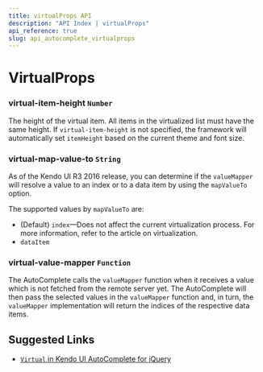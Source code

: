 ```yaml
---
title: virtualProps API
description: "API Index | virtualProps"
api_reference: true
slug: api_autocomplete_virtualprops
---
```


# VirtualProps

### virtual-item-height `Number`

The height of the virtual item. All items in the virtualized list must have the same height. If `virtual-item-height` is not specified, the framework will automatically set `itemHeight` based on the current theme and font size.

### virtual-map-value-to `String`

As of the Kendo UI R3 2016 release, you can determine if the `valueMapper` will resolve a value to an index or to a data item by using the `mapValueTo` option.

The supported values by `mapValueTo` are:

* (Default) `index`&mdash;Does not affect the current virtualization process. For more information, refer to the article on virtualization.
* `dataItem`

### virtual-value-mapper `Function`

The AutoComplete calls the `valueMapper` function when it receives a value which is not fetched from the remote server yet. The AutoComplete will then pass the selected values in the `valueMapper` function and, in turn, the `valueMapper` implementation will return the indices of the respective data items.

## Suggested Links

* [`Virtual` in Kendo UI AutoComplete for jQuery](https://docs.telerik.com/kendo-ui/api/javascript/ui/autocomplete/configuration/virtual)
